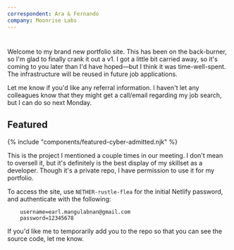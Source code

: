 ```yaml
---
correspondent: Ara & Fernando
company: Moonrise Labs
---
```


#

Welcome to my brand new portfolio site. This has been on the back-burner, so I'm glad to finally crank it out a v1. I got a little bit carried away, so it's coming to you later than I'd have hoped—but I think it was time-well-spent. The infrastructure will be reused in future job applications.

Let me know if you'd like any referral information. I haven't let any colleagues know that they might get a call/email regarding my job search, but I can do so next Monday.

## Featured

{% include "components/featured-cyber-admitted.njk" %}

This is the project I mentioned a couple times in our meeting. I don't mean to oversell it, but it's definitely is the best display of my skillset as a developer. Though it's a private repo, I have permission to use it for my portfolio. 

To access the site, use `NETHER-rustle-flea` for the initial Netlify password, and authenticate with the following:

```
	username=earl.mangulabnan@gmail.com
	password=12345678
```

If you'd like me to temporarily add you to the repo so that you can see the source code, let me know.